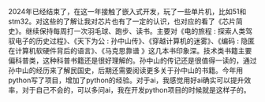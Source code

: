2024年已经结束了，在这一年接触了嵌入式开发，玩了一些单片机，比如51和stm32。对这些的了解让我对芯片也有了一定的认识，也对应的看了《芯片简史》。继续保持每周打一次羽毛球、跑步、读书。主要对《电的旅程 : 探索人类驾驭电子的历史过程》、《天下为公 : 孙中山传》、《穿越计算机的迷雾》、《编码 : 隐匿在计算机软硬件背后的语言》、《马克思靠谱	》这几本书印象深。技术类书籍主要偏科普类，这种科普书籍还是很好理解的。孙中山的传记还是很值得一读的，通过孙中山的经历来了解民国史，后期还需要阅读更多关于孙中山的书籍。今年用python写了项目，增加了python的经验。对于ai，我感觉用好ai确实可以提升效率，对于自己不会的，可以多问ai，我在开发python项目的时候就是这样子的。
